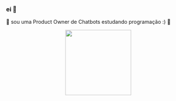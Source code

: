### ei 👋
🔭 sou uma Product Owner de Chatbots estudando programação :) 🌱

<div align="center">
  <a href="https://github.com/beatrizfreddi">
  <img height="180em" src="https://github-readme-stats.vercel.app/api?username=beatrizfreddi&show_icons=true&theme=dark&include_all_commits=true&count_private=true"/>
</div>
